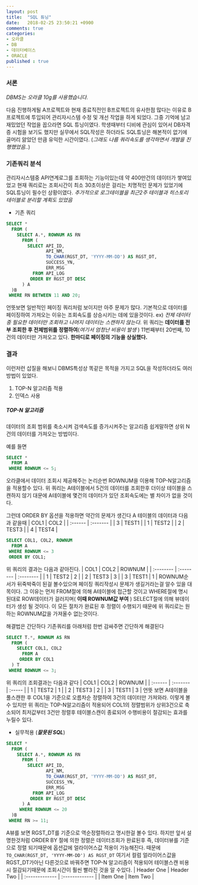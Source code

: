```yaml
---
layout: post
title:  "SQL 튜닝"
date:   2018-02-25 23:50:21 +0900
comments: true
categories:
- 오라클
- DB
- 데이터베이스
- ORACLE
published : true
---
```


### 서론
_DBMS는 오라클 10g를 사용했습니다._

다음 진행하게될 A프로젝트와 현재 종료직전인 B프로젝트의 유사한점 많다는 이유로 B프로젝트에 투입되어 관리자시스템 수정 및 개선 작업을 하게 되었다.
그중 기억에 남고 재밌었던 작업을 꼽으라면 SQL 튜닝이였다.
학생때부터 디비에 관심이 있어서 DB자격증 시험을 보기도 했지만 실무에서 SQL작성은 하더라도 SQL튜닝은 해본적이 없기에 골머리 앓았던 만큼 유익한 시간이였다. (_그래도 나름 쿼리속도를 생각하면서 개발을 진행했었음.._)

### 기존쿼리 분석

관리자시스템중 API연계로그를 조회하는 기능이있는데 약 400만건의 데이터가 쌓여있었고 현재 쿼리로는 조회시간이 최소 30초이상은 걸리는 치명적인 문제가 있었기에 SQL튜닝이 필수인 상황이였다.
 _추가적으로 로그테이블을 최근2주 테이블과 히스토리테이블로 분리할 계획도 있었음_

- 기존 쿼리
``` SQL
SELECT *
  FROM (
    SELECT A.*, ROWNUM AS RN
      FROM (
        SELECT API_ID,
               API_NM,
               TO_CHAR(RGST_DT, 'YYYY-MM-DD') AS RGST_DT,
               SUCCESS_YN,
               ERR_MSG
          FROM API_LOG
         ORDER BY RGST_DT DESC
      ) A
  )B
 WHERE RN BETWEEN 11 AND 20;
```
언뜻보면 일반적인 페이징 쿼리처럼 보이지만 아주 문제가 많다.
기본적으로 데이터를 페이징하여 가져오는 이유는 조회속도를 상승시키는 데에 있을것이다. ex) _전체 데이터중 필요한 데이터만 조회하고 나머지 데이터는 스캔하지 않는다._
위 쿼리는 **데이터를 전부 조회한 후 전체범위를 정렬하여**(_여기서 엄청난 비용이 발생_ ) 11번째부터 20번째, 10건의 데이터만 가져오고 있다.
**한마디로 페이징의 기능을 상실했다.**

### 결과
이런저런 삽질을 해보니 DBMS특성상 똑같은 목적을 가지고 SQL을 작성하더라도 여러방법이 있었다.
1. TOP-N 알고리즘 적용
2. 인덱스 사용

##### TOP-N 알고리즘
데이터의 조회 범위를 축소시켜 검색속도를 증가시켜주는 알고리즘
쉽게말하면 상위 N건의 데이터를 가져오는 방법이다.


예를 들면
``` SQL
SELECT *
  FROM A
 WHERE ROWNUM <= 5;
```
오라클에서 데이터 조회시 제공해주는 논리순번 ROWNUM을 이용해 TOP-N알고리즘을 적용할수 있다. 위 쿼리는 A테이블에서 5건의 데이터를 조회한후 더이상 테이블을 스캔하지 않기 대문에 A테이블에 몇건의 데이터가 있던 조회속도에는 별 차이가 없을 것이다.

그런데 ORDER BY 옵션을 적용하면 약간의 문제가 생긴다
A 테이블의 데이터과 다음과 같을때
| COL1    | COL2     |
| :------ | :------- |
| 3       | TEST1    |
| 1       | TEST2    |
| 2       | TEST3    |
| 4       | TEST4    |
``` SQL
SELECT COL1, COL2, ROWNUM
  FROM A
 WHERE ROWNUM <= 3
 ORDER BY COL1;
```
위 쿼리의 결과는 다음과 같아진다.
| COL1    | COL2     | ROWNUM |
| :-------- | :-------- | :-------- |
| 1       | TEST2    | 2      |
| 2       | TEST3    | 3      |
| 3       | TEST1    | 1      |
ROWNUM순서가 뒤죽박죽이 된걸 볼수있으며 페이징 쿼리작성시 문제가 생길거라는걸 알수 있을 대목이다.
그 이유는 먼저 FROM절에 의해 A테이블에 접근할 것이고 WHERE절에 명시된대로 ROW데이터가 걸러지며( __이때 ROWNUM값 부여__ ) SELECT절에 의해 뷰데이터가 생성 될 것이다.
이 모든 절차가 완료된 후 정렬이 수행되기 때문에 위 쿼리로는 원하는 ROWNUM값을 가져올수 없는것이다.

해결법은 간단하다 기존쿼리를 아래처럼 한번 감싸주면 간단하게 해결된다
``` SQL
SELECT T.*, ROWNUM AS RN
  FROM (
    SELECT COL1, COL2
      FROM A
     ORDER BY COL1
  ) T
 WHERE ROWNUM <= 3;
```
위 쿼리의 조회결과는 다음과 같다
| COL1    | COL2     | ROWNUM |
| :------ | :------- | :----- |
| 1       | TEST2    | 1      |
| 2       | TEST3    | 2      |
| 3       | TEST1    | 3      |
언뜻 보면 A테이블을 풀스캔한 후 COL1을 기준으로 오름차순 정렬하여 3건의 데이터만 가져와라. 이렇게 볼수 있지만 위 쿼리는 TOP-N알고리즘이 적용되어  COL1의 정렬범위가 상위3건으로 축소되어 최저값부터 3건만 정렬후 테이블스캔이 종료되어 수행비용이 절감되는 효과를 누릴수 있다.

- 실무적용 (**_잘못된 SQL_**)
``` SQL
SELECT *
  FROM (
    SELECT A.*, ROWNUM AS RN
      FROM (
        SELECT API_ID,
               API_NM,
               TO_CHAR(RGST_DT, 'YYYY-MM-DD') AS RGST_DT,
               SUCCESS_YN,
               ERR_MSG
          FROM API_LOG
         ORDER BY RGST_DT DESC
      ) A
     WHERE ROWNUM <= 20
  )B
 WHERE RN >= 11;
```
A뷰를 보면 RGST_DT를 기준으로 역순정렬하라고 명시한걸 볼수 있다. 하지만 앞서 설명한것처럼 ORDER BY 절에 의한 정렬은 데이터조회가 완료된후 즉, 데이터뷰를 기준으로 정렬 되기때문에 옵션값에 얼라이어스값 적용이 가능해진다. 때문에 `TO_CHAR(RGST_DT, 'YYYY-MM-DD') AS RGST_DT` 여기서 컬럼 얼라이어스값을 RGST_DT가아닌 다른것으로 바꿔주면 TOP-N 알고리즘이 적용되어 테이블스캔 비용시 절감되기때문에 조회시간이 훨씬 빨라진 것을 알 수있다.
| Header One     | Header Two     |
| :------------- | :------------- |
| Item One       | Item Two       |
